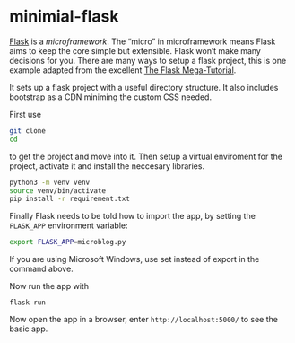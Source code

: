 # minimial-flask

[Flask](https://flask.palletsprojects.com/en/1.1.x/foreword/) is a *microframework*.
The “micro” in microframework means Flask aims to keep the core simple but extensible. Flask won’t make many decisions for you.
There are many ways to setup a flask project, this is one example adapted from the excellent [The Flask Mega-Tutorial](https://blog.miguelgrinberg.com/post/the-flask-mega-tutorial-part-i-hello-world).

It sets up a flask project with a useful directory structure. It also includes bootstrap as a CDN miniming the custom CSS needed.

First use 

```bash
git clone  
cd 
```
to get the project and move into it. Then setup a virtual enviroment for the project, activate it and install the neccesary libraries.
```bash
python3 -m venv venv
source venv/bin/activate
pip install -r requirement.txt
```
Finally Flask needs to be told how to import the app, by setting the `FLASK_APP` environment variable:
```bash
export FLASK_APP=microblog.py
```
If you are using Microsoft Windows, use set instead of export in the command above.

Now run the app with 
```
flask run
```
Now open the app in a browser, enter `http://localhost:5000/` to see the basic app.
